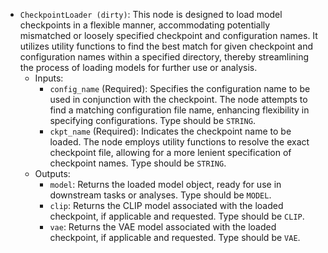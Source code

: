 - `CheckpointLoader (dirty)`: This node is designed to load model checkpoints in a flexible manner, accommodating potentially mismatched or loosely specified checkpoint and configuration names. It utilizes utility functions to find the best match for given checkpoint and configuration names within a specified directory, thereby streamlining the process of loading models for further use or analysis.
    - Inputs:
        - `config_name` (Required): Specifies the configuration name to be used in conjunction with the checkpoint. The node attempts to find a matching configuration file name, enhancing flexibility in specifying configurations. Type should be `STRING`.
        - `ckpt_name` (Required): Indicates the checkpoint name to be loaded. The node employs utility functions to resolve the exact checkpoint file, allowing for a more lenient specification of checkpoint names. Type should be `STRING`.
    - Outputs:
        - `model`: Returns the loaded model object, ready for use in downstream tasks or analyses. Type should be `MODEL`.
        - `clip`: Returns the CLIP model associated with the loaded checkpoint, if applicable and requested. Type should be `CLIP`.
        - `vae`: Returns the VAE model associated with the loaded checkpoint, if applicable and requested. Type should be `VAE`.

